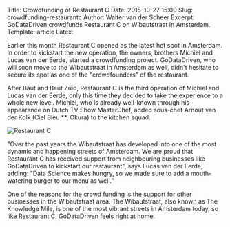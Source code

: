 Title: Crowdfunding of Restaurant C
Date: 2015-10-27 15:00
Slug: crowdfunding-restaurantc
Author: Walter van der Scheer
Excerpt: GoDataDriven crowdfunds Restaurant C on Wibautstraat in Amsterdam.
Template: article
Latex:

<span class="lead">Earlier this month Restaurant C opened as the latest hot spot in Amsterdam. In order to kickstart the new operation, the owners, brothers Michiel and Lucas van der Eerde, started a crowdfunding project. GoDataDriven, who will soon move to the Wibautstraat in Amsterdam as well, didn't hesitate to secure its spot as one of the "crowdfounders" of the restaurant. </span>

After Baut and Baut Zuid, Restaurant C is the third operation of Michiel and Lucas van der Eerde, only this time they decided to take the experience to a whole new level. Michiel, who is already well-known through his appearance on Dutch TV Show MasterChef, added sous-chef Arnout van der Kolk (Ciel Bleu **, Okura) to the kitchen squad.

![Restaurant C](/static/content/images/crowdfunding/restaurant-c/jpg)

"Over the past years the Wibautstraat has developed into one of the most dynamic and happening streets of Amsterdam. We are proud that Restaurant C has received support from neighbouring businesses like GoDataDriven to kickstart our restaurant", says Lucas van der Eerde, adding: "Data Science makes hungry, so we made sure to add a mouth-watering burger to our menu as well."

One of the reasons for the crowd funding is the support for other businesses in the Wibautstraat area. The Wibautstraat, also known as The Knowledge Mile, is one of the most vibrant streets in Amsterdam today, so like Restaurant C, GoDataDriven feels right at home.

